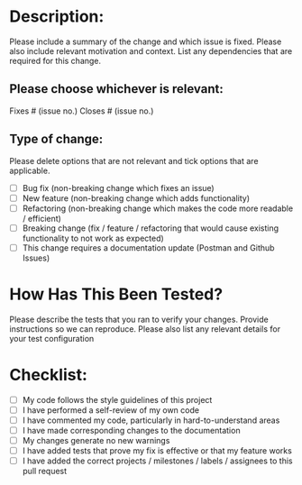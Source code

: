 # Description:

Please include a summary of the change and which issue is fixed. Please also include relevant motivation and context. List any dependencies that are required for this change.

## Please choose whichever is relevant:

Fixes # (issue no.)
Closes # (issue no.)

## Type of change:

Please delete options that are not relevant and tick options that are applicable.

- [ ] Bug fix (non-breaking change which fixes an issue)
- [ ] New feature (non-breaking change which adds functionality)
- [ ] Refactoring (non-breaking change which makes the code more readable / efficient)
- [ ] Breaking change (fix / feature / refactoring that would cause existing functionality to not work as expected)
- [ ] This change requires a documentation update (Postman and Github Issues)

# How Has This Been Tested?

Please describe the tests that you ran to verify your changes. Provide instructions so we can reproduce. Please also list any relevant details for your test configuration

# Checklist:

- [ ] My code follows the style guidelines of this project
- [ ] I have performed a self-review of my own code
- [ ] I have commented my code, particularly in hard-to-understand areas
- [ ] I have made corresponding changes to the documentation
- [ ] My changes generate no new warnings
- [ ] I have added tests that prove my fix is effective or that my feature works
- [ ] I have added the correct projects / milestones / labels / assignees to this pull request

